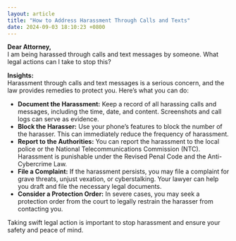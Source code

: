 ```yaml
---
layout: article
title: "How to Address Harassment Through Calls and Texts"
date: 2024-09-03 18:10:23 +0800
---
```


<p><strong>Dear Attorney,</strong><br>I am being harassed through calls and text messages by someone. What legal actions can I take to stop this?</p><p><strong>Insights:</strong><br>Harassment through calls and text messages is a serious concern, and the law provides remedies to protect you. Here’s what you can do:</p><ul><li><strong>Document the Harassment:</strong> Keep a record of all harassing calls and messages, including the time, date, and content. Screenshots and call logs can serve as evidence.</li><li><strong>Block the Harasser:</strong> Use your phone’s features to block the number of the harasser. This can immediately reduce the frequency of harassment.</li><li><strong>Report to the Authorities:</strong> You can report the harassment to the local police or the National Telecommunications Commission (NTC). Harassment is punishable under the Revised Penal Code and the Anti-Cybercrime Law.</li><li><strong>File a Complaint:</strong> If the harassment persists, you may file a complaint for grave threats, unjust vexation, or cyberstalking. Your lawyer can help you draft and file the necessary legal documents.</li><li><strong>Consider a Protection Order:</strong> In severe cases, you may seek a protection order from the court to legally restrain the harasser from contacting you.</li></ul><p>Taking swift legal action is important to stop harassment and ensure your safety and peace of mind.</p>